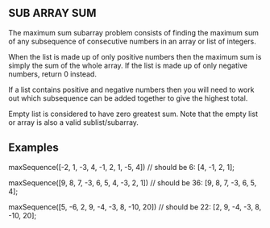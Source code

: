 ## SUB ARRAY SUM ##

The maximum sum subarray problem consists of finding the maximum sum of any subsequence of consecutive numbers in an array or list of integers.

 When the list is made up of only positive numbers then the maximum sum is simply the sum of the whole array. If the list is made up of only negative numbers, return 0 instead.

 If a list contains positive and negative numbers then you will need to work out which subsequence can be added together to give the highest total.

Empty list is considered to have zero greatest sum. Note that the empty list or array is also a valid sublist/subarray.


## Examples ##

maxSequence([-2, 1, -3, 4, -1, 2, 1, -5, 4])
    // should be 6: [4, -1, 2, 1];

maxSequence([9, 8, 7, -3, 6, 5, 4, -3, 2, 1])
    // should be 36: [9, 8, 7, -3, 6, 5, 4];

maxSequence([5, -6, 2, 9, -4, -3, 8, -10, 20])
    // should be 22: [2, 9, -4, -3, 8, -10, 20];

